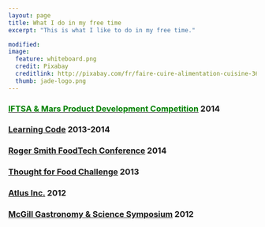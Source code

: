 ```yaml
---
layout: page
title: What I do in my free time
excerpt: "This is what I like to do in my free time."

modified: 
image: 
  feature: whiteboard.png
  credit: Pixabay 
  creditlink: http://pixabay.com/fr/faire-cuire-alimentation-cuisine-366875/
  thumb: jade-logo.png
---
```


### <a href="http://www.jadeproulx.com/freetime/popples"><span style="color:green">IFTSA & Mars Product Development Competition</span></a>   2014 

### [Learning Code](http://www.jadeproulx.com/freetime/code)           2013-2014   

### [Roger Smith FoodTech Conference](http://www.jadeproulx.com/freetime/FoodTechConference)  2014 

### [Thought for Food Challenge](http://www.jadeproulx.com/freetime/TFF)        2013

### [Atlus Inc.](http://www.jadeproulx.com/freetime/Atlus)     2012

### [McGill Gastronomy & Science Symposium](http://www.jadeproulx.com/freetime/mcgillsymposium)    2012


